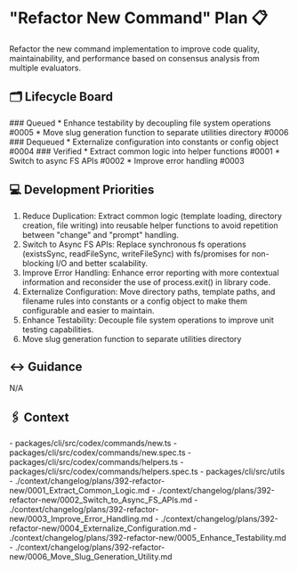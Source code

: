 # "Refactor New Command" Plan 📋
<Description>
Refactor the new command implementation to improve code quality, maintainability, and performance based on consensus analysis from multiple evaluators.
</Description>

## 🗂️ Lifecycle Board

<Queued>
### Queued
* Enhance testability by decoupling file system operations #0005
* Move slug generation function to separate utilities directory #0006
</Queued>

<Dequeued>
### Dequeued
* Externalize configuration into constants or config object #0004
</Dequeued>

<Verified>
### Verified
* Extract common logic into helper functions #0001
* Switch to async FS APIs #0002
* Improve error handling #0003
</Verified>

## 💻 Development Priorities

1. Reduce Duplication: Extract common logic (template loading, directory creation, file writing) into reusable helper functions to avoid repetition between "change" and "prompt" handling.
2. Switch to Async FS APIs: Replace synchronous fs operations (existsSync, readFileSync, writeFileSync) with fs/promises for non-blocking I/O and better scalability.
3. Improve Error Handling: Enhance error reporting with more contextual information and reconsider the use of process.exit() in library code.
4. Externalize Configuration: Move directory paths, template paths, and filename rules into constants or a config object to make them configurable and easier to maintain.
5. Enhance Testability: Decouple file system operations to improve unit testing capabilities.
6. Move slug generation function to separate utilities directory

## ↔️ Guidance

N/A

## 🖇️ Context

<Sources>
  <Files>
    - packages/cli/src/codex/commands/new.ts
    - packages/cli/src/codex/commands/new.spec.ts
    - packages/cli/src/codex/commands/helpers.ts
    - packages/cli/src/codex/commands/helpers.spec.ts
  </Files>
  <Directories>
    - packages/cli/src/utils
  </Directories>
</Sources>
<Changes>
- ./context/changelog/plans/392-refactor-new/0001_Extract_Common_Logic.md
- ./context/changelog/plans/392-refactor-new/0002_Switch_to_Async_FS_APIs.md
- ./context/changelog/plans/392-refactor-new/0003_Improve_Error_Handling.md
- ./context/changelog/plans/392-refactor-new/0004_Externalize_Configuration.md
- ./context/changelog/plans/392-refactor-new/0005_Enhance_Testability.md
- ./context/changelog/plans/392-refactor-new/0006_Move_Slug_Generation_Utility.md
</Changes>

